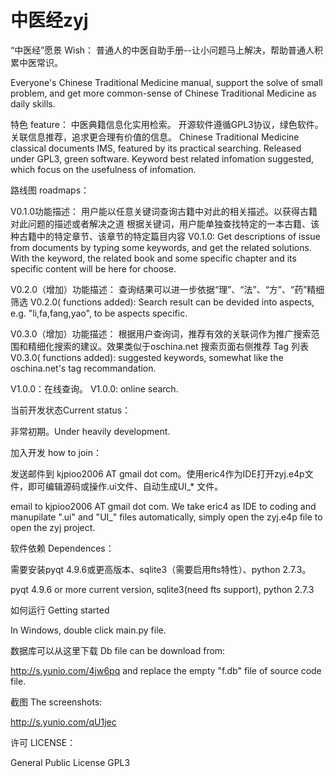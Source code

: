 中医经zyj
===

“中医经”愿景 Wish： 普通人的中医自助手册--让小问题马上解决，帮助普通人积累中医常识。 

Everyone's Chinese Traditional Medicine manual, support the solve of small problem, and get more common-sense of Chinese Traditional Medicine as daily skills.

特色 feature：
中医典籍信息化实用检索。
开源软件遵循GPL3协议，绿色软件。
关联信息推荐，追求更合理有价值的信息。
Chinese Traditional Medicine classical documents IMS, featured by its practical searching.
Released under GPL3, green software.
Keyword best related infomation suggested, which focus on the usefulness of infomation.


路线图 roadmaps：

V0.1.0功能描述：
用户能以任意关键词查询古籍中对此的相关描述。以获得古籍对此问题的描述或者解决之道
根据关键词，用户能单独查找特定的一本古籍、该种古籍中的特定章节、该章节的特定篇目内容
V0.1.0:
Get descriptions of issue from documents by typing some keywords, and get the related solutions.
With the keyword, the related book and some specific chapter and its specific content will be here for choose.

V0.2.0（增加）功能描述：
查询结果可以进一步依据“理”、“法”、“方”、“药”精细筛选
V0.2.0( functions added):
Search result can be devided into aspects, e.g. "li,fa,fang,yao", to be aspects specific.

V0.3.0（增加）功能描述：
根据用户查询词，推荐有效的关联词作为推广搜索范围和精细化搜索的建议。效果类似于oschina.net 搜索页面右侧推荐 Tag 列表
V0.3.0( functions added):
suggested keywords, somewhat like the oschina.net's tag recommandation.

V1.0.0：在线查询。
V1.0.0:
online search.

当前开发状态Current status： 

非常初期。Under heavily development.


加入开发 how to join：

发送邮件到 kjpioo2006 AT gmail dot com。使用eric4作为IDE打开zyj.e4p文件，即可编辑源码或操作.ui文件、自动生成UI_* 文件。

email to kjpioo2006 AT gmail dot com. We take eric4 as IDE to coding and manupilate ".ui" and "UI_" files automatically, 
simply open the zyj.e4p file to open the zyj project.


软件依赖 Dependences：

需要安装pyqt 4.9.6或更高版本、sqlite3（需要启用fts特性）、python 2.7.3。

pyqt 4.9.6 or more current version, sqlite3(need fts support), python 2.7.3


如何运行 Getting started

In Windows, double click main.py file.


数据库可以从这里下载 Db file can be download from:

http://s.yunio.com/4jw6pq and replace the empty "f.db" file of source code file.


截图 The screenshots:

http://s.yunio.com/qU1jec


许可 LICENSE：

General Public License GPL3
